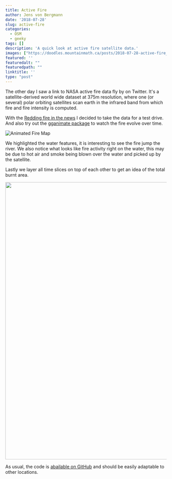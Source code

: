 ```yaml
---
title: Active Fire
author: Jens von Bergmann
date: '2018-07-28'
slug: active-fire
categories:
  - OSM
  - geeky
tags: []
description: 'A quick look at active fire satellite data.'
images: ["https://doodles.mountainmath.ca/posts/2018-07-28-active-fire_files/figure-html/redding_fire_all-1.png"]
featured: ''
featuredalt: ""
featuredpath: ""
linktitle: ''
type: "post"
---
```










The other day I saw a link to NASA active fire data fly by on Twitter. It's a satellite-derived world wide dataset at 375m resolution, where one (or several) polar orbiting satellites scan earth in the infrared band from which fire and fire intensity is computed.

With the [Redding fire in the news](http://www.latimes.com/local/lanow/la-me-carr-fire-redding-20180728-story.html) I decided to take the data for a test drive. And also try out the [gganimate package](https://github.com/thomasp85/gganimate) to watch the fire evolve over time.


![Animated Fire Map](/images/redding_fire-1.gif)

We highlighted the water features, it is interesting to see the fire jump the river. We also notice what looks like fire activity right on the water, this may be due to hot air and smoke being blown over the water and picked up by the satellite.

Lastly we layer all time slices on top of each other to get an idea of the total burnt area.

<img src="/posts/2018-07-28-active-fire_files/figure-html/redding_fire_all-1.png" width="864" />


As usual, the code is [abailable on GitHub](https://github.com/mountainMath/doodles/blob/master/content/posts/2018-07-28-active-fire.Rmarkdown) and should be easily adaptable to other locations.
